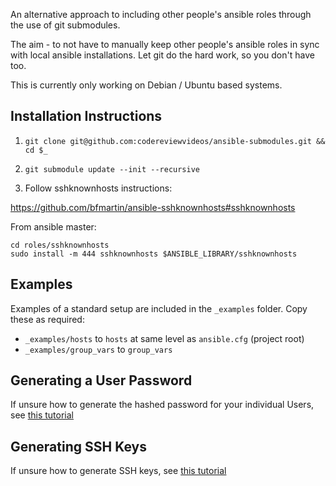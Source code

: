 An alternative approach to including other people's ansible roles through the use of git submodules. 

The aim - to not have to manually keep other people's ansible roles in sync with local ansible installations. Let git do the hard work, so you don't have too. 

This is currently only working on Debian / Ubuntu based systems. 

## Installation Instructions

1. `git clone git@github.com:codereviewvideos/ansible-submodules.git && cd $_`

2. `git submodule update --init --recursive`

3. Follow sshknownhosts instructions: 

https://github.com/bfmartin/ansible-sshknownhosts#sshknownhosts

From ansible master:

```
cd roles/sshknownhosts
sudo install -m 444 sshknownhosts $ANSIBLE_LIBRARY/sshknownhosts
```

## Examples

Examples of a standard setup are included in the `_examples` folder. Copy these as required:

* `_examples/hosts` to `hosts` at same level as `ansible.cfg` (project root)
* `_examples/group_vars` to `group_vars`

## Generating a User Password

If unsure how to generate the hashed password for your individual Users, see [this tutorial][1]

## Generating SSH Keys

If unsure how to generate SSH keys, see [this tutorial][2]


[1]: https://codereviewvideos.com/course/ansible-tutorial/video/how-to-manage-users-with-ansible
[2]: https://help.github.com/articles/generating-ssh-keys/
